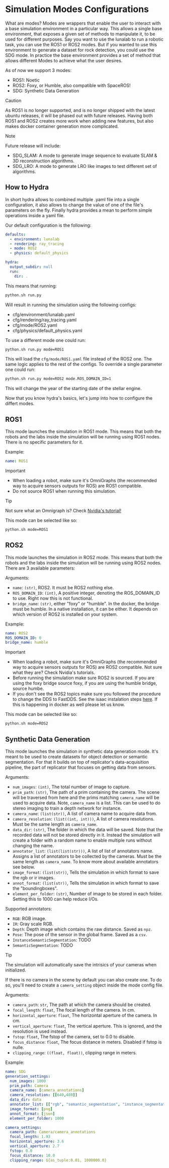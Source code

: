 # Simulation Modes Configurations

What are modes? Modes are wrappers that enable the user to interact with a base simulation environment in a particular way. This allows a single base environment, that exposes a given set of methods to manipulate it, to be used for different purposes.
Say you want to use the lunalab to run a robotic task, you can use the ROS1 or ROS2 modes. But if you wanted to use this environment to generate a dataset for rock detection, you could use the SDG mode.
In practice the base environment provides a set of method that allows different Modes to achieve what the user desires.

As of now we support 3 modes:
- ROS1: Noetic
- ROS2: Foxy, or Humble, also compatible with SpaceROS!
- SDG: Synthetic Data Generation

> [!CAUTION]
> As ROS1 is no longer supported, and is no longer shipped with the latest ubuntu releases, it will be phased out with future releases. Having both ROS1 and ROS2 creates more work when adding new features, but also makes docker container generation more complicated.

>[!Note]
> Future release will include:
> - SDG_SLAM: A mode to generate image sequence to evaluate SLAM & 3D reconstruction algorithms.
> - SDG_LRO: A mode to generate LRO like images to test different set of algorithms.

## How to Hydra

In short hydra allows to combined multiple .yaml file into a single configuration, it also allows to change the value of one of the file's parameters on the fly. Finally hydra provides a mean to perform simple operations inside a yaml file.

Our default configuration is the following:
```yaml
defaults:
  - environment: lunalab
  - rendering: ray_tracing
  - mode: ROS2
  - physics: default_physics

hydra:
  output_subdir: null
  run:
    dir: .
```

This means that running:
```bash
python.sh run.py
```

Will result in running the simulation using the following configs:
- cfg/environment/lunalab.yaml
- cfg/rendering/ray_tracing.yaml
- cfg/mode/ROS2.yaml
- cfg/physics/default_physics.yaml

To use a different mode one could run:
```bash
python.sh run.py mode=ROS1
```
This will load the `cfg/mode/ROS1.yaml` file instead of the ROS2 one.
The same logic applies to the rest of the configs. 
To override a single parameter one could run:
```bash
python.sh run.py mode=ROS2 mode.ROS_DOMAIN_ID=1
```
This will change the year of the starting date of the stellar engine.

Now that you know hydra's basics, let's jump into how to configure the differt modes.


## ROS1
This mode launches the simulation in ROS1 mode. This means that both the robots and the labs inside the simulation will be running using ROS1 nodes. There is no specific parameters for it.

Example:
```yaml
name: ROS1
```

> [!IMPORTANT]
> - When loading a robot, make sure it's OmniGraphs (the recommended way to acquire sensors outputs for ROS) are ROS1 compatible.
> - Do not source ROS1 when running this simulation.

>[!TIP]
> Not sure what an Omnigraph is? Check [Nvidia's tutorial!](https://docs.omniverse.nvidia.com/extensions/latest/ext_omnigraph.html)

This mode can be selected like so:
```bash
python.sh mode=ROS1
```

## ROS2
This mode launches the simulation in ROS2 mode. This means that both the robots and the labs inside the simulation will be running using ROS2 nodes. There are 3 available parameters:

Arguments:
- `name`: `(str)`, ROS2. It must be ROS2 nothing else.
- `ROS_DOMAIN_ID`: `(int)`, A positive integer, denoting the ROS_DOMAIN_ID to use. Right now this is not functional.
- `bridge_name`: `(str)`, either "foxy" or "humble". In the docker, the bridge must be humble. In a native installation, it can be either. It depends on which version of ROS2 is installed on your system.

Example:
```yaml
name: ROS2
ROS_DOMAIN_ID: 0
bridge_name: humble
```

> [!IMPORTANT]
> - When loading a robot, make sure it's OmniGraphs (the recommended way to acquire sensors outputs for ROS) are ROS2 compatible. Not sure what they are? Check Nvidia's tutorials.
> - Before running the simulation make sure ROS2 is sourced. If you are using the foxy bridge source foxy, if you are using the humble bridge, source humbe.
> - If you don't see the ROS2 topics make sure you followed the procedure to change the DDS to FastDDS. See the isaac instalation steps [here](https://docs.omniverse.nvidia.com/isaacsim/latest/installation/install_ros.html). If this is happening in docker as well please let us know.

This mode can be selected like so:
```bash
python.sh mode=ROS2
```

## Synthetic Data Generation
This mode launches the simulation in synthetic data generation mode. It's meant to be used to create datasets for object detection or semantic segmentation. For that it builds on top of replicator's data-acquisition pipeline, the part of replicator that focuses on getting data from sensors. 

Arguments:
- `num_images`: `(int)`, The total number of image to capture.
- `prim_path`: `(str)`, The path of a prim containing the camera. The scene will be traversed from here and the prims matching `camera_name` will be used to acquire data. Note, `camera_name` is a list. This can be used to do stereo imaging to train a depth network for instance.
- `camera_name`: `(list(str))`, A list of camera name to acquire data from.
- `camera_resolution`: `(list((int, int)))`, A list of camera resolutions. Must be the same length as `camera_name`.
- `data_dir`: `(str)`, The folder in which the data will be saved. Note that the recorded data will not be stored directly in it. Instead the simulation will create a folder with a random name to enable multiple runs without changing the name.
- `annotator_list`: `(list(list(str)))`, A list of list of annotators name. Assigns a list of annotators to be collected by the cameras. Must be the same length as `camera_name`. To know more about available annotators see below.
- `image_format`: `(list(str))`, Tells the simulation in which format to save the rgb or ir images.
- `annot_format`: `(list(str))`, Tells the simulation in which format to save the "boundingboxes".
- `element_per_folder`: `(str)`, Number of image to be stored in each folder. Setting this to 1000 can help reduce I/Os.

Supported annotators:
- `RGB`: RGB image.
- `IR`: Gray scale RGB.
- `Depth`: Depth image which contains the raw distance. Saved as `npz`.
- `Pose`: The pose of the sensor in the global frame. Saved as a `csv`.
- `InstanceSemanticSegmentation`: TODO
- `SemanticSegmentation`: TODO

> [!TIP]
> The simulation will automatically save the intrisics of your cameras when initialized.

If there is no camera in the scene by default you can also create one. To do so, you'll need to create a `camera_setting` object inside the mode config file.

Arguments:
- `camera_path`: `str`, The path at which the camera should be created.
- `focal_length`: `float`, The focal length of the camera. In cm.
- `horizontal_aperture`: `float`, The horizontal aperture of the camera. In cm.
- `vertical_aperture`: `float`, The vertical aperture. This is ignored, and the resolution is used instead.
- `fstop`: `float`, The fstop of the camera, set to 0.0 to disable.
- `focus_distance`: `float`, The focus distance in meters. Disabled if fstop is nulle.
- `clipping_range`: `((float, float))`, clipping range in meters.

Example:
```yaml
name: SDG
generation_settings:
  num_images: 1000
  prim_path: Camera
  camera_name: [camera_annotations]
  camera_resolution: [[640,480]]
  data_dir: data
  annotator_list: [["rgb", "semantic_segmentation", "instance_segmentation"]]
  image_format: [png]
  annot_format: [json]
  element_per_folder: 1000

camera_settings:
  camera_path: Camera/camera_annotations
  focal_length: 1.93
  horizontal_aperture: 3.6
  vertical_aperture: 2.7
  fstop: 0.0
  focus_distance: 10.0
  clipping_range: ${as_tuple:0.01, 1000000.0}
```

